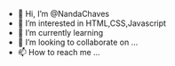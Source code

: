 - 👋 Hi, I’m @NandaChaves
- 👀 I’m interested in HTML,CSS,Javascript
- 🌱 I’m currently learning 
- 💞️ I’m looking to collaborate on ...
- 📫 How to reach me ...

<!---
NandaChaves/NandaChaves is a ✨ special ✨ repository because its `README.md` (this file) appears on your GitHub profile.
You can click the Preview link to take a look at your changes.
--->
